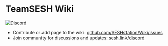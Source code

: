 # TeamSESH Wiki
[![Discord](https://img.shields.io/discord/490815363823566849?label=&logo=discord&logoColor=ffffff&color=7389D8&labelColor=6A7EC2)](https://sesh.link/discord/)
- Contribute or add page to the wiki: [github.com/SESHstation/Wiki/issues](github.com/SESHstation/Wiki/issues)
- Join community for discussions and updates: [sesh.link/discord](https://sesh.link/discord)
